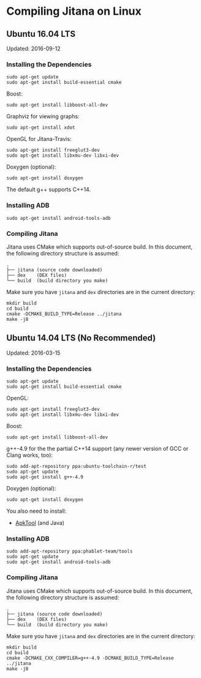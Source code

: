 Compiling Jitana on Linux
=========================

## Ubuntu 16.04 LTS

Updated: 2016-09-12

### Installing the Dependencies

    sudo apt-get update
    sudo apt-get install build-essential cmake

Boost:

    sudo apt-get install libboost-all-dev

Graphviz for viewing graphs:

    sudo apt-get install xdot

OpenGL for Jitana-Travis:

    sudo apt-get install freeglut3-dev
    sudo apt-get install libxmu-dev libxi-dev

Doxygen (optional):

    sudo apt-get install doxygen

The default g++ supports C++14.

### Installing ADB

    sudo apt-get install android-tools-adb

### Compiling Jitana

Jitana uses CMake which supports out-of-source build. In this document, the
following directory structure is assumed:

    .
    ├── jitana (source code downloaded)
    ├── dex    (DEX files)
    └── build  (build directory you make)

Make sure you have `jitana` and `dex` directories are in the current directory:

    mkdir build
    cd build
    cmake -DCMAKE_BUILD_TYPE=Release ../jitana
    make -j8

## Ubuntu 14.04 LTS (No Recommended)

Updated: 2016-03-15

### Installing the Dependencies

    sudo apt-get update
    sudo apt-get install build-essential cmake

OpenGL:

    sudo apt-get install freeglut3-dev
    sudo apt-get install libxmu-dev libxi-dev

Boost:

    sudo apt-get install libboost-all-dev

g++-4.9 for the the partial C++14 support (any newer version of GCC or Clang works, too):

    sudo add-apt-repository ppa:ubuntu-toolchain-r/test
    sudo apt-get update
    sudo apt-get install g++-4.9

Doxygen (optional):

    sudo apt-get install doxygen

You also need to install:

- [ApkTool](http://ibotpeaches.github.io/Apktool/) (and Java)

### Installing ADB

    sudo add-apt-repository ppa:phablet-team/tools
    sudo apt-get update
    sudo apt-get install android-tools-adb

### Compiling Jitana

Jitana uses CMake which supports out-of-source build. In this document, the
following directory structure is assumed:

    .
    ├── jitana (source code downloaded)
    ├── dex    (DEX files)
    └── build  (build directory you make)

Make sure you have `jitana` and `dex` directories are in the current directory:

    mkdir build
    cd build
    cmake -DCMAKE_CXX_COMPILER=g++-4.9 -DCMAKE_BUILD_TYPE=Release ../jitana
    make -j8
